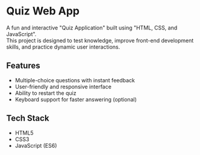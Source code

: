 # Quiz Web App

A fun and interactive "Quiz Application" built using "HTML, CSS, and JavaScript".  
This project is designed to test knowledge, improve front-end development skills, and practice dynamic user interactions.

## Features
- Multiple-choice questions with instant feedback  
- User-friendly and responsive interface  
- Ability to restart the quiz  
- Keyboard support for faster answering (optional)  

## Tech Stack
- HTML5  
- CSS3  
- JavaScript (ES6)  


